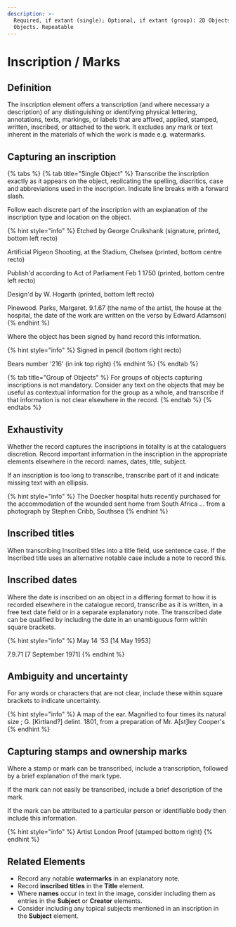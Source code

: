 ```yaml
---
description: >-
  Required, if extant (single); Optional, if extant (group): 2D Objects, 3D
  Objects. Repeatable
---
```


# Inscription / Marks

## Definition

The inscription element offers a transcription (and where necessary a description) of any distinguishing or identifying physical lettering, annotations, texts, markings, or labels that are affixed, applied, stamped, written, inscribed, or attached to the work. It excludes any mark or text inherent in the materials of which the work is made e.g. watermarks.

## Capturing an inscription

{% tabs %}
{% tab title="Single Object" %}
Transcribe the inscription exactly as it appears on the object, replicating the spelling, diacritics, case and abbreviations used in the inscription. Indicate line breaks with a forward slash.

Follow each discrete part of the inscription with an explanation of the inscription type and location on the object.

{% hint style="info" %}
Etched by George Cruikshank (signature, printed, bottom left recto)

Artificial Pigeon Shooting, at the Stadium, Chelsea (printed, bottom centre recto)

Publish'd according to Act of Parliament Feb 1 1750 (printed, bottom centre left recto)

Design'd by W. Hogarth (printed, bottom left recto)&#x20;

Pinewood. Parks, Margaret. 9.1.67 (the name of the artist, the house at the hospital, the date of the work are written on the verso by Edward Adamson)
{% endhint %}

Where the object has been signed by hand record this information.&#x20;

{% hint style="info" %}
Signed in pencil (bottom right recto)

Bears number '216' (in ink top right)
{% endhint %}
{% endtab %}

{% tab title="Group of Objects" %}
For groups of objects capturing inscriptions is not mandatory. Consider any text on the objects that may be useful as contextual information for the group as a whole, and transcribe if that information is not clear elsewhere in the record.&#x20;
{% endtab %}
{% endtabs %}

## Exhaustivity

Whether the record captures the inscriptions in totality is at the cataloguers discretion. Record important information in the inscription in the appropriate elements elsewhere in the record: names, dates, title, subject.&#x20;

If an inscription is too long to transcribe, transcribe part of it and indicate missing text with an ellipsis.

{% hint style="info" %}
The Doecker hospital huts recently purchased for the accommodation of the wounded sent home from South Africa ... from a photograph by Stephen Cribb, Southsea
{% endhint %}

## Inscribed titles

When transcribing Inscribed titles into a title field, use sentence case. If the Inscribed title uses an alternative notable case include a note to record this.

## Inscribed dates

Where the date is inscribed on an object in a differing format to how it is recorded elsewhere in the catalogue record, transcribe as it is written, in a free text date field or in a separate explanatory note. The transcribed date can be qualified by including the date in an unambiguous form within square brackets.

{% hint style="info" %}
May 14 '53 \[14 May 1953]

7.9.71 \[7 September 1971]
{% endhint %}

## Ambiguity and uncertainty

For any words or characters that are not clear, include these within square brackets to indicate uncertainty.

{% hint style="info" %}
A map of the ear. Magnified to four times its natural size ; G. \[Kirtland?] delint. 1801, from a preparation of Mr. A\[st]ley Cooper's
{% endhint %}

## Capturing stamps and ownership marks

Where a stamp or mark can be transcribed, include a transcription, followed by a brief explanation of the mark type.

If the mark can not easily be transcribed, include a brief description of the mark.

If the mark can be attributed to a particular person or identifiable body then include this information.&#x20;

{% hint style="info" %}
Artist London Proof (stamped bottom right)
{% endhint %}

## Related Elements

* Record any notable **watermarks** in an explanatory note.
* Record **inscribed titles** in the **Title** element.&#x20;
* Where **names** occur in text in the image, consider including them as entries in the **Subject** or **Creator** elements.&#x20;
* Consider including any topical subjects mentioned in an inscription in the **Subject** element.
